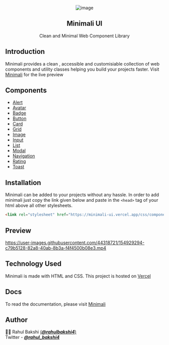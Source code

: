 <div align="center">

![image](https://user-images.githubusercontent.com/44318721/154924740-e3caa568-d243-42fc-94dc-9fc60bf543f9.png)

## Minimali UI

Clean and Minimal Web Component Library  

</div>

## Introduction

Minimali provides a clean , accessible and customisiable collection of web components and utility classes helping you build your projects faster. Visit [Minimali](https://minimali-ui.vercel.app/) for the live preview

## Components

- [Alert](https://minimali-ui.vercel.app/Components/Alerts/alert.html)
- [Avatar](https://minimali-ui.vercel.app/Components/Avatars/avatar.html)
- [Badge](https://minimali-ui.vercel.app/Components/Badges/badge.html)
- [Button](https://minimali-ui.vercel.app/Components/Buttons/button.html)
- [Card](https://minimali-ui.vercel.app/Components/Cards/card.html)
- [Grid](https://minimali-ui.vercel.app/Components/Grids/grid.html)
- [Image](https://minimali-ui.vercel.app/Components/Images/image.htmlx)
- [Input](https://minimali-ui.vercel.app/Components/Inputs/input.html)
- [List](https://minimali-ui.vercel.app/Components/List/list.html)
- [Modal](https://minimali-ui.vercel.app/Components/Modal/modal.html)
- [Navigation](https://minimali-ui.vercel.app/Components/Navigation/navigation.html)
- [Rating](https://minimali-ui.vercel.app/Components/Ratings/rating.html)
- [Toast](https://minimali-ui.vercel.app/Components/Toast/toast.html)

## Installation  

Minimali can be added to your projects without any hassle. In order to add minimali just copy the link given below and paste in the `<head>` tag of your html above all other stylesheets.  

```html
<link rel="stylesheet" href="https://minimali-ui.vercel.app/css/components.css"/>
```

## Preview 

https://user-images.githubusercontent.com/44318721/154929294-c79b5128-82a8-40ab-8b3a-f4f4500b08e3.mp4


## Technology Used

Minimali is made with HTML and CSS. This project is hosted on [Vercel](https://vercel.com/)  

## Docs

To read the documentation, please visit [Minimali](https://minimali-ui.vercel.app/Getting-Started/Introduction/introduction.html)  

## Author 

👨‍💻  Rahul Bakshi [(***@rahulbakshi4***)](https://github.com/rahulbakshi4)  
Twitter - [***@rahul_bakshi4***](https://twitter.com/rahul_bakshi4)

